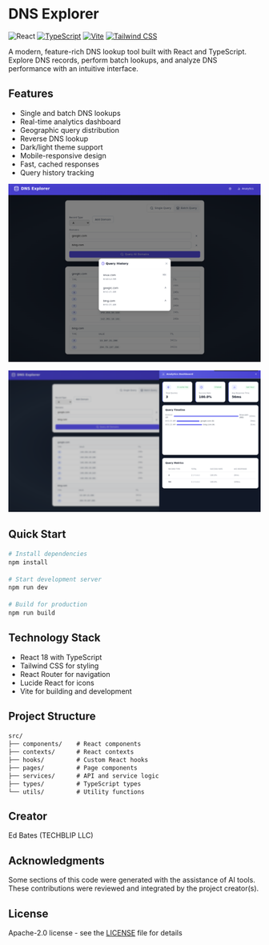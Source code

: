 # DNS Explorer

![React](https://img.shields.io/badge/react-18.3.1-61DAFB?logo=react)  [![TypeScript](https://img.shields.io/badge/typescript-5.5.3-3178C6?logo=typescript)](https://www.typescriptlang.org/)  [![Vite](https://img.shields.io/badge/vite-5.4.2-646CFF?logo=vite)](https://vitejs.dev/)  [![Tailwind CSS](https://img.shields.io/badge/tailwindcss-3.4.1-38B2AC?logo=tailwind-css)](https://tailwindcss.com/)

A modern, feature-rich DNS lookup tool built with React and TypeScript.  Explore DNS records, perform batch lookups, and analyze DNS performance with an intuitive interface.

## Features

- Single and batch DNS lookups
- Real-time analytics dashboard
- Geographic query distribution
- Reverse DNS lookup
- Dark/light theme support
- Mobile-responsive design
- Fast, cached responses
- Query history tracking

![Explore](public/images/explore.png)


![Analytics](public/images/analytics.png)

## Quick Start

```bash
# Install dependencies
npm install

# Start development server
npm run dev

# Build for production
npm run build
```

## Technology Stack

- React 18 with TypeScript
- Tailwind CSS for styling
- React Router for navigation
- Lucide React for icons
- Vite for building and development

## Project Structure

```
src/
├── components/    # React components
├── contexts/      # React contexts
├── hooks/         # Custom React hooks
├── pages/         # Page components
├── services/      # API and service logic
├── types/         # TypeScript types
└── utils/         # Utility functions
```

## Creator

Ed Bates (TECHBLIP LLC)

## Acknowledgments

Some sections of this code were generated with the assistance of AI tools.  These contributions were reviewed and integrated by the project creator(s).

## License

Apache-2.0 license - see the [LICENSE](LICENSE) file for details
